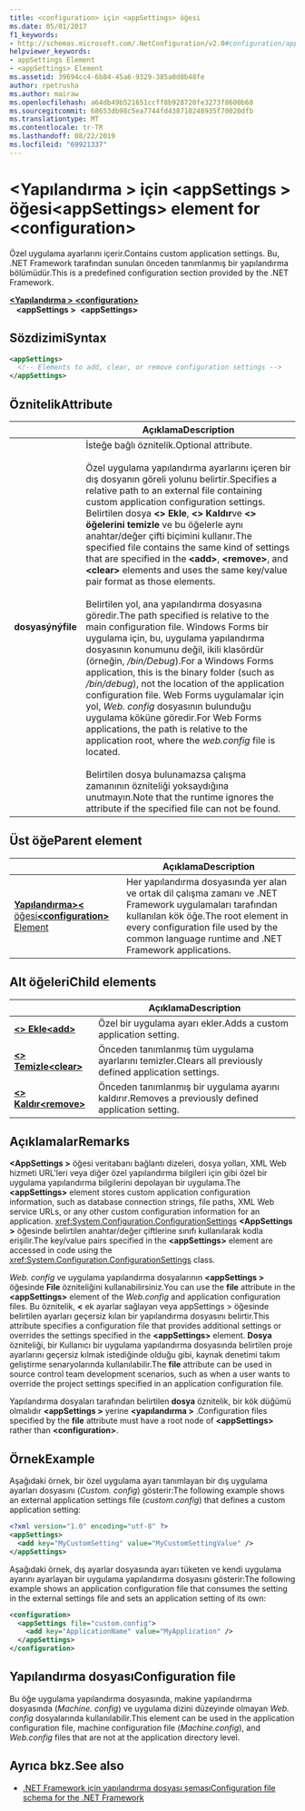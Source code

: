 ```yaml
---
title: <configuration> için <appSettings> öğesi
ms.date: 05/01/2017
f1_keywords:
- http://schemas.microsoft.com/.NetConfiguration/v2.0#configuration/appSettings
helpviewer_keywords:
- appSettings Element
- <appSettings> Element
ms.assetid: 39694cc4-6b84-45a6-9329-385a0d8b48fe
author: rpetrusha
ms.author: mairaw
ms.openlocfilehash: a64db49b521651ccff8b928720fe3273f8600b68
ms.sourcegitcommit: 68653db98c5ea7744fd438710248935f70020dfb
ms.translationtype: MT
ms.contentlocale: tr-TR
ms.lasthandoff: 08/22/2019
ms.locfileid: "69921337"
---
```

# <a name="appsettings-element-for-configuration"></a><span data-ttu-id="0ae3f-102">\<Yapılandırma > için \<appSettings > öğesi</span><span class="sxs-lookup"><span data-stu-id="0ae3f-102">\<appSettings> element for \<configuration></span></span>

<span data-ttu-id="0ae3f-103">Özel uygulama ayarlarını içerir.</span><span class="sxs-lookup"><span data-stu-id="0ae3f-103">Contains custom application settings.</span></span> <span data-ttu-id="0ae3f-104">Bu, .NET Framework tarafından sunulan önceden tanımlanmış bir yapılandırma bölümüdür.</span><span class="sxs-lookup"><span data-stu-id="0ae3f-104">This is a predefined configuration section provided by the .NET Framework.</span></span>

<span data-ttu-id="0ae3f-105">[ **\<Yapılandırma >** ](../configuration-element.md) </span><span class="sxs-lookup"><span data-stu-id="0ae3f-105">[**\<configuration>**](../configuration-element.md) </span></span>  
<span data-ttu-id="0ae3f-106">&nbsp;&nbsp; **\<appSettings >**</span><span class="sxs-lookup"><span data-stu-id="0ae3f-106">&nbsp;&nbsp;**\<appSettings>**</span></span>

## <a name="syntax"></a><span data-ttu-id="0ae3f-107">Sözdizimi</span><span class="sxs-lookup"><span data-stu-id="0ae3f-107">Syntax</span></span>

```xml
<appSettings>
  <!-- Elements to add, clear, or remove configuration settings -->
</appSettings>
```

## <a name="attribute"></a><span data-ttu-id="0ae3f-108">Öznitelik</span><span class="sxs-lookup"><span data-stu-id="0ae3f-108">Attribute</span></span>

|           | <span data-ttu-id="0ae3f-109">Açıklama</span><span class="sxs-lookup"><span data-stu-id="0ae3f-109">Description</span></span> |
| --------- | ----------- |
| <span data-ttu-id="0ae3f-110">**dosyasýný**</span><span class="sxs-lookup"><span data-stu-id="0ae3f-110">**file**</span></span>  | <span data-ttu-id="0ae3f-111">İsteğe bağlı öznitelik.</span><span class="sxs-lookup"><span data-stu-id="0ae3f-111">Optional attribute.</span></span><br><br><span data-ttu-id="0ae3f-112">Özel uygulama yapılandırma ayarlarını içeren bir dış dosyanın göreli yolunu belirtir.</span><span class="sxs-lookup"><span data-stu-id="0ae3f-112">Specifies a relative path to an external file containing custom application configuration settings.</span></span> <span data-ttu-id="0ae3f-113">Belirtilen dosya  **\<> Ekle**,  **\<> Kaldır**ve  **\<> öğelerini temizle** ve bu öğelerle aynı anahtar/değer çifti biçimini kullanır.</span><span class="sxs-lookup"><span data-stu-id="0ae3f-113">The specified file contains the same kind of settings that are specified in the **\<add>**, **\<remove>**, and **\<clear>** elements and uses the same key/value pair format as those elements.</span></span><br><br><span data-ttu-id="0ae3f-114">Belirtilen yol, ana yapılandırma dosyasına göredir.</span><span class="sxs-lookup"><span data-stu-id="0ae3f-114">The path specified is relative to the main configuration file.</span></span> <span data-ttu-id="0ae3f-115">Windows Forms bir uygulama için, bu, uygulama yapılandırma dosyasının konumunu değil, ikili klasördür (örneğin, */bin/Debug*).</span><span class="sxs-lookup"><span data-stu-id="0ae3f-115">For a Windows Forms application, this is the binary folder (such as */bin/debug*), not the location of the application configuration file.</span></span> <span data-ttu-id="0ae3f-116">Web Forms uygulamalar için yol, *Web. config* dosyasının bulunduğu uygulama köküne göredir.</span><span class="sxs-lookup"><span data-stu-id="0ae3f-116">For Web Forms applications, the path is relative to the application root, where the *web.config* file is located.</span></span><br><br><span data-ttu-id="0ae3f-117">Belirtilen dosya bulunamazsa çalışma zamanının özniteliği yoksaydığına unutmayın.</span><span class="sxs-lookup"><span data-stu-id="0ae3f-117">Note that the runtime ignores the attribute if the specified file can not be found.</span></span> |

## <a name="parent-element"></a><span data-ttu-id="0ae3f-118">Üst öğe</span><span class="sxs-lookup"><span data-stu-id="0ae3f-118">Parent element</span></span>

|     | <span data-ttu-id="0ae3f-119">Açıklama</span><span class="sxs-lookup"><span data-stu-id="0ae3f-119">Description</span></span> |
| --- | ----------- |
| [<span data-ttu-id="0ae3f-120"> **Yapılandırma>\<** öğesi</span><span class="sxs-lookup"><span data-stu-id="0ae3f-120">**\<configuration>** Element</span></span>](../configuration-element.md) | <span data-ttu-id="0ae3f-121">Her yapılandırma dosyasında yer alan ve ortak dil çalışma zamanı ve .NET Framework uygulamaları tarafından kullanılan kök öğe.</span><span class="sxs-lookup"><span data-stu-id="0ae3f-121">The root element in every configuration file used by the common language runtime and .NET Framework applications.</span></span> |

## <a name="child-elements"></a><span data-ttu-id="0ae3f-122">Alt öğeleri</span><span class="sxs-lookup"><span data-stu-id="0ae3f-122">Child elements</span></span>

|     | <span data-ttu-id="0ae3f-123">Açıklama</span><span class="sxs-lookup"><span data-stu-id="0ae3f-123">Description</span></span> |
| --- | ----------- |
| [<span data-ttu-id="0ae3f-124"> **\<> Ekle**</span><span class="sxs-lookup"><span data-stu-id="0ae3f-124">**\<add>**</span></span>](add-element-for-appsettings.md) | <span data-ttu-id="0ae3f-125">Özel bir uygulama ayarı ekler.</span><span class="sxs-lookup"><span data-stu-id="0ae3f-125">Adds a custom application setting.</span></span> |
| [<span data-ttu-id="0ae3f-126"> **\<> Temizle**</span><span class="sxs-lookup"><span data-stu-id="0ae3f-126">**\<clear>**</span></span>](clear-element-for-appsettings.md) | <span data-ttu-id="0ae3f-127">Önceden tanımlanmış tüm uygulama ayarlarını temizler.</span><span class="sxs-lookup"><span data-stu-id="0ae3f-127">Clears all previously defined application settings.</span></span> |
| [<span data-ttu-id="0ae3f-128"> **\<> Kaldır**</span><span class="sxs-lookup"><span data-stu-id="0ae3f-128">**\<remove>**</span></span>](remove-element-for-appsettings.md) | <span data-ttu-id="0ae3f-129">Önceden tanımlanmış bir uygulama ayarını kaldırır.</span><span class="sxs-lookup"><span data-stu-id="0ae3f-129">Removes a previously defined application setting.</span></span> |

## <a name="remarks"></a><span data-ttu-id="0ae3f-130">Açıklamalar</span><span class="sxs-lookup"><span data-stu-id="0ae3f-130">Remarks</span></span>

<span data-ttu-id="0ae3f-131">**\<AppSettings >** öğesi veritabanı bağlantı dizeleri, dosya yolları, XML Web hizmeti URL'leri veya diğer özel yapılandırma bilgileri için gibi özel bir uygulama yapılandırma bilgilerini depolayan bir uygulama.</span><span class="sxs-lookup"><span data-stu-id="0ae3f-131">The **\<appSettings>** element stores custom application configuration information, such as database connection strings, file paths, XML Web service URLs, or any other custom configuration information for an application.</span></span> <span data-ttu-id="0ae3f-132"><xref:System.Configuration.ConfigurationSettings>  **\<AppSettings >** öğesinde belirtilen anahtar/değer çiftlerine sınıfı kullanılarak kodla erişilir.</span><span class="sxs-lookup"><span data-stu-id="0ae3f-132">The key/value pairs specified in the **\<appSettings>** element are accessed in code using the <xref:System.Configuration.ConfigurationSettings> class.</span></span>

<span data-ttu-id="0ae3f-133">*Web. config* ve uygulama yapılandırma dosyalarının  **\<appSettings >** öğesinde **File** özniteliğini kullanabilirsiniz.</span><span class="sxs-lookup"><span data-stu-id="0ae3f-133">You can use the **file** attribute in the **\<appSettings>** element of the *Web.config* and application configuration files.</span></span> <span data-ttu-id="0ae3f-134">Bu öznitelik,  **\<** ek ayarlar sağlayan veya appSettings > öğesinde belirtilen ayarları geçersiz kılan bir yapılandırma dosyasını belirtir.</span><span class="sxs-lookup"><span data-stu-id="0ae3f-134">This attribute specifies a configuration file that provides additional settings or overrides the settings specified in the **\<appSettings>** element.</span></span> <span data-ttu-id="0ae3f-135">**Dosya** özniteliği, bir Kullanıcı bir uygulama yapılandırma dosyasında belirtilen proje ayarlarını geçersiz kılmak istediğinde olduğu gibi, kaynak denetimi takım geliştirme senaryolarında kullanılabilir.</span><span class="sxs-lookup"><span data-stu-id="0ae3f-135">The **file** attribute can be used in source control team development scenarios, such as when a user wants to override the project settings specified in an application configuration file.</span></span>

<span data-ttu-id="0ae3f-136">Yapılandırma dosyaları tarafından belirtilen **dosya** öznitelik, bir kök düğümü olmalıdır **\<appSettings >** yerine **\<yapılandırma >** .</span><span class="sxs-lookup"><span data-stu-id="0ae3f-136">Configuration files specified by the **file** attribute must have a root node of **\<appSettings>** rather than **\<configuration>**.</span></span>

## <a name="example"></a><span data-ttu-id="0ae3f-137">Örnek</span><span class="sxs-lookup"><span data-stu-id="0ae3f-137">Example</span></span>

<span data-ttu-id="0ae3f-138">Aşağıdaki örnek, bir özel uygulama ayarı tanımlayan bir dış uygulama ayarları dosyasını (*Custom. config*) gösterir:</span><span class="sxs-lookup"><span data-stu-id="0ae3f-138">The following example shows an external application settings file (*custom.config*) that defines a custom application setting:</span></span>

```xml
<?xml version="1.0" encoding="utf-8" ?>
<appSettings>
  <add key="MyCustomSetting" value="MyCustomSettingValue" />
</appSettings>
```

<span data-ttu-id="0ae3f-139">Aşağıdaki örnek, dış ayarlar dosyasında ayarı tüketen ve kendi uygulama ayarını ayarlayan bir uygulama yapılandırma dosyasını gösterir:</span><span class="sxs-lookup"><span data-stu-id="0ae3f-139">The following example shows an application configuration file that consumes the setting in the external settings file and sets an application setting of its own:</span></span>

```xml
<configuration>
  <appSettings file="custom.config">
    <add key="ApplicationName" value="MyApplication" />
  </appSettings>
</configuration>
```

## <a name="configuration-file"></a><span data-ttu-id="0ae3f-140">Yapılandırma dosyası</span><span class="sxs-lookup"><span data-stu-id="0ae3f-140">Configuration file</span></span>

<span data-ttu-id="0ae3f-141">Bu öğe uygulama yapılandırma dosyasında, makine yapılandırma dosyasında (*Machine. config*) ve uygulama dizini düzeyinde olmayan *Web. config* dosyalarında kullanılabilir.</span><span class="sxs-lookup"><span data-stu-id="0ae3f-141">This element can be used in the application configuration file, machine configuration file (*Machine.config*), and *Web.config* files that are not at the application directory level.</span></span>

## <a name="see-also"></a><span data-ttu-id="0ae3f-142">Ayrıca bkz.</span><span class="sxs-lookup"><span data-stu-id="0ae3f-142">See also</span></span>

- [<span data-ttu-id="0ae3f-143">.NET Framework için yapılandırma dosyası şeması</span><span class="sxs-lookup"><span data-stu-id="0ae3f-143">Configuration file schema for the .NET Framework</span></span>](../index.md)
